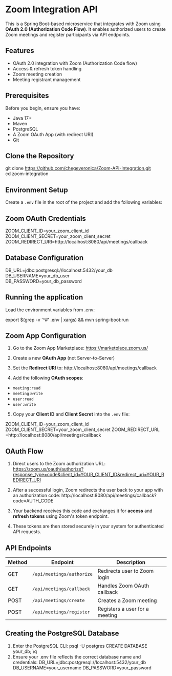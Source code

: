 # Zoom Integration API

This is a Spring Boot-based microservice that integrates with Zoom using **OAuth 2.0 (Authorization Code Flow)**. It enables authorized users to create Zoom meetings and register participants via API endpoints.

## Features

- OAuth 2.0 integration with Zoom (Authorization Code flow)
- Access & refresh token handling
- Zoom meeting creation
- Meeting registrant management

## Prerequisites

Before you begin, ensure you have:

- Java 17+
- Maven
- PostgreSQL
- A Zoom OAuth App (with redirect URI)
- Git
  
## Clone the Repository

git clone https://github.com/chegeveronica/Zoom-API-Integration.git  
cd zoom-integration

## Environment Setup

Create a `.env` file in the root of the project and add the following variables:

## Zoom OAuth Credentials
ZOOM_CLIENT_ID=your_zoom_client_id  
ZOOM_CLIENT_SECRET=your_zoom_client_secret  
ZOOM_REDIRECT_URI=http://localhost:8080/api/meetings/callback  

## Database Configuration
DB_URL=jdbc:postgresql://localhost:5432/your_db  
DB_USERNAME=your_db_user  
DB_PASSWORD=your_db_password  

## Running the application

Load the environment variables from .env:

 export $(grep -v '^#' .env | xargs) && mvn spring-boot:run

 ## Zoom App Configuration

1. Go to the Zoom App Marketplace: https://marketplace.zoom.us/
2. Create a new **OAuth App** (not Server-to-Server)
3. Set the **Redirect URI** to: http://localhost:8080/api/meetings/callback

4. Add the following **OAuth scopes**:
- `meeting:read`
- `meeting:write`
- `user:read`
- `user:write`

5. Copy your **Client ID** and **Client Secret** into the `.env` file:

ZOOM_CLIENT_ID=your_zoom_client_id
ZOOM_CLIENT_SECRET=your_zoom_client_secret
ZOOM_REDIRECT_URL =http://localhost:8080/api/meetings/callback

## OAuth Flow

1. Direct users to the Zoom authorization URL:
 https://zoom.us/oauth/authorize?response_type=code&client_id=YOUR_CLIENT_ID&redirect_uri=YOUR_REDIRECT_URI

2. After a successful login, Zoom redirects the user back to your app with an authorization code:
   http://localhost:8080/api/meetings/callback?code=AUTH_CODE
   
3. Your backend receives this code and exchanges it for **access** and **refresh tokens** using Zoom's token endpoint.

4. These tokens are then stored securely in your system for authenticated API requests.


## API Endpoints

| Method | Endpoint                  | Description                    |
| ------ | ------------------------- | ------------------------------ |
| GET    | `/api/meetings/authorize` | Redirects user to Zoom login   |
| GET    | `/api/meetings/callback`  | Handles Zoom OAuth callback    |
| POST   | `/api/meetings/create`    | Creates a Zoom meeting         |
| POST   | `/api/meetings/register`  | Registers a user for a meeting |


## Creating the PostgreSQL Database

1. Enter the PostgreSQL CLI:
   psql -U postgres
   CREATE DATABASE your_db;
   \q
2. Ensure your .env file reflects the correct database name and credentials:
   DB_URL=jdbc:postgresql://localhost:5432/your_db
  DB_USERNAME=your_username
  DB_PASSWORD=your_password


   




